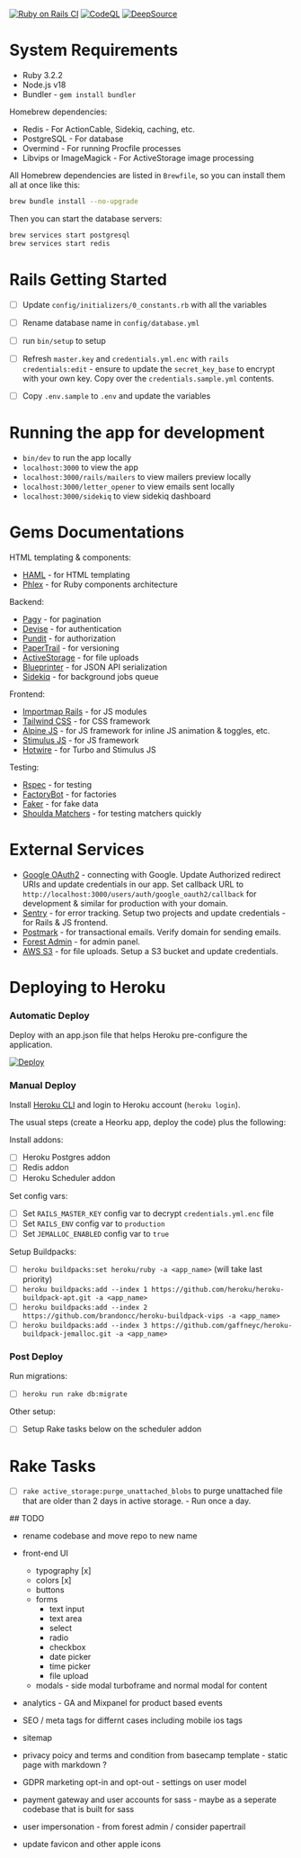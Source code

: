 [![Ruby on Rails CI](https://github.com/danielpaul/rails-starter/actions/workflows/rubyonrails.yml/badge.svg)](https://github.com/danielpaul/rails-starter/actions/workflows/rubyonrails.yml)
[![CodeQL](https://github.com/danielpaul/rails-starter/actions/workflows/github-code-scanning/codeql/badge.svg)](https://github.com/danielpaul/rails-starter/actions/workflows/github-code-scanning/codeql)
[![DeepSource](https://app.deepsource.com/gh/danielpaul/rails-starter.svg/?label=active+issues&show_trend=true&token=EPgQdBy2pEYTcBb-PA1yZnFc)](https://app.deepsource.com/gh/danielpaul/rails-starter/?ref=repository-badge)

# System Requirements

- Ruby 3.2.2
- Node.js v18
- Bundler - `gem install bundler`

Homebrew dependencies:

- Redis - For ActionCable, Sidekiq, caching, etc.
- PostgreSQL - For database
- Overmind - For running Procfile processes
- Libvips or ImageMagick - For ActiveStorage image processing

All Homebrew dependencies are listed in `Brewfile`, so you can install them all at once like this:

```bash
brew bundle install --no-upgrade
```

Then you can start the database servers:

```bash
brew services start postgresql
brew services start redis
```

# Rails Getting Started

- [ ] Update `config/initializers/0_constants.rb` with all the variables
- [ ] Rename database name in `config/database.yml`

- [ ] run `bin/setup` to setup

- [ ] Refresh `master.key` and `credentials.yml.enc` with `rails credentials:edit` - ensure to update the `secret_key_base` to encrypt with your own key. Copy over the `credentials.sample.yml` contents.
- [ ] Copy `.env.sample` to `.env` and update the variables

# Running the app for development

- `bin/dev` to run the app locally
- `localhost:3000` to view the app
- `localhost:3000/rails/mailers` to view mailers preview locally
- `localhost:3000/letter_opener` to view emails sent locally
- `localhost:3000/sidekiq` to view sidekiq dashboard

# Gems Documentations

HTML templating & components:

- [HAML](https://haml.info/) - for HTML templating
- [Phlex](https://www.phlex.fun) - for Ruby components architecture

Backend:

- [Pagy](https://ddnexus.github.io/pagy/) - for pagination
- [Devise](https://github.com/heartcombo/devise) - for authentication
- [Pundit](https://github.com/varvet/pundit) - for authorization
- [PaperTrail](https://github.com/paper-trail-gem/paper_trail) - for versioning
- [ActiveStorage](https://edgeguides.rubyonrails.org/active_storage_overview.html) - for file uploads
- [Blueprinter](https://github.com/procore/blueprinter) - for JSON API serialization
- [Sidekiq](https://github.com/sidekiq/sidekiq) - for background jobs queue

Frontend:

- [Importmap Rails](https://github.com/rails/importmap-rails) - for JS modules
- [Tailwind CSS](https://tailwindcss.com/docs) - for CSS framework
- [Alpine JS](https://alpinejs.dev/) - for JS framework for inline JS animation & toggles, etc.
- [Stimulus JS](https://stimulus.hotwire.dev/handbook/introduction) - for JS framework
- [Hotwire](https://hotwire.dev/) - for Turbo and Stimulus JS

Testing:

- [Rspec](https://rspec.info/) - for testing
- [FactoryBot](https://github.com/thoughtbot/factory_bot) - for factories
- [Faker](https://github.com/faker-ruby/faker) - for fake data
- [Shoulda Matchers](https://github.com/thoughtbot/shoulda-matchers) - for testing matchers quickly

# External Services

- [Google OAuth2](https://code.google.com/apis/console/) - connecting with Google. Update Authorized redirect URIs and update credentials in our app. Set callback URL to `http://localhost:3000/users/auth/google_oauth2/callback` for development & similar for production with your domain.
- [Sentry](https://sentry.io/welcome/) - for error tracking. Setup two projects and update credentials - for Rails & JS frontend.
- [Postmark](https://postmarkapp.com/) - for transactional emails. Verify domain for sending emails.
- [Forest Admin](https://www.forestadmin.com/) - for admin panel.
- [AWS S3](https://aws.amazon.com/s3/) - for file uploads. Setup a S3 bucket and update credentials.

# Deploying to Heroku

### Automatic Deploy

Deploy with an app.json file that helps Heroku pre-configure the application.

[![Deploy](https://www.herokucdn.com/deploy/button.svg)](https://dashboard.heroku.com/new?template=https://github.com/danielpaul/RapidRails)

### Manual Deploy

Install [Heroku CLI](https://toolbelt.heroku.com/) and login to Heroku account (`heroku login`).

The usual steps (create a Heorku app, deploy the code) plus the following:

Install addons:

- [ ] Heroku Postgres addon
- [ ] Redis addon
- [ ] Heroku Scheduler addon

Set config vars:

- [ ] Set `RAILS_MASTER_KEY` config var to decrypt `credentials.yml.enc` file
- [ ] Set `RAILS_ENV` config var to `production`
- [ ] Set `JEMALLOC_ENABLED` config var to `true`

Setup Buildpacks:

- [ ] `heroku buildpacks:set heroku/ruby -a <app_name>` (will take last priority)
- [ ] `heroku buildpacks:add --index 1 https://github.com/heroku/heroku-buildpack-apt.git -a <app_name>`
- [ ] `heroku buildpacks:add --index 2 https://github.com/brandoncc/heroku-buildpack-vips -a <app_name>`
- [ ] `heroku buildpacks:add --index 3 https://github.com/gaffneyc/heroku-buildpack-jemalloc.git -a <app_name>`

### Post Deploy

Run migrations:

- [ ] `heroku run rake db:migrate`

Other setup:

- [ ] Setup Rake tasks below on the scheduler addon

# Rake Tasks

- [ ] `rake active_storage:purge_unattached_blobs` to purge unattached file that are older than 2 days in active storage. - Run once a day.

## TODO

- rename codebase and move repo to new name

- front-end UI

  - typography [x]
  - colors [x]
  - buttons
  - forms
    - text input
    - text area
    - select
    - radio
    - checkbox
    - date picker
    - time picker
    - file upload
  - modals - side modal turboframe and normal modal for content

- analytics - GA and Mixpanel for product based events
- SEO / meta tags for differnt cases including mobile ios tags
- sitemap
- privacy poicy and terms and condition from basecamp template - static page with markdown ?
- GDPR marketing opt-in and opt-out - settings on user model
- payment gateway and user accounts for sass - maybe as a seperate codebase that is built for sass
- user impersonation - from forest admin / consider papertrail
- update favicon and other apple icons
